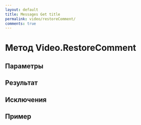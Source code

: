 ```yaml
---
layout: default
title: Messages Get title
permalink: video/restoreComment/
comments: true
---
```

# Метод Video.RestoreComment

## Параметры

## Результат

## Исключения

## Пример
```csharp

```
